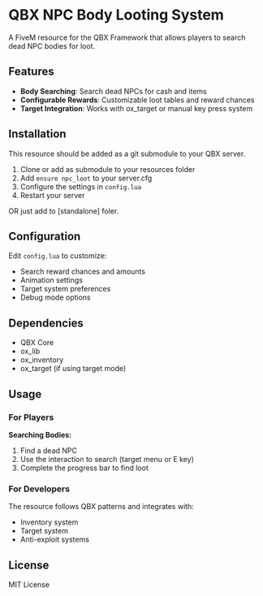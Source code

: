 # QBX NPC Body Looting System

A FiveM resource for the QBX Framework that allows players to search dead NPC bodies for loot.

## Features

- **Body Searching**: Search dead NPCs for cash and items
- **Configurable Rewards**: Customizable loot tables and reward chances
- **Target Integration**: Works with ox_target or manual key press system

## Installation

This resource should be added as a git submodule to your QBX server.

1. Clone or add as submodule to your resources folder
2. Add `ensure npc_loot` to your server.cfg
3. Configure the settings in `config.lua`
4. Restart your server

OR just add to [standalone] foler.

## Configuration

Edit `config.lua` to customize:

- Search reward chances and amounts
- Animation settings
- Target system preferences
- Debug mode options

## Dependencies

- QBX Core
- ox_lib
- ox_inventory
- ox_target (if using target mode)

## Usage

### For Players

**Searching Bodies:**
1. Find a dead NPC
2. Use the interaction to search (target menu or E key)
3. Complete the progress bar to find loot

### For Developers

The resource follows QBX patterns and integrates with:
- Inventory system
- Target system
- Anti-exploit systems

## License

MIT License